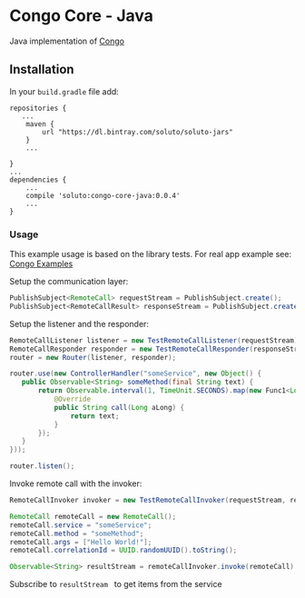 # Congo Core - Java
Java implementation of [Congo](https://github.com/Soluto/congo-core)

## Installation
In your ```build.gradle``` file add:
```
repositories {
   ...
    maven {
        url "https://dl.bintray.com/soluto/soluto-jars"
    }
    ...
   
}
...
dependencies {
    ...
    compile 'soluto:congo-core-java:0.0.4'
    ...
}
```

### Usage
This example usage is based on the library tests. For real app example see: [Congo Examples](https://github.com/Soluto/congo-examples)

Setup the communication layer:
```java
PublishSubject<RemoteCall> requestStream = PublishSubject.create();
PublishSubject<RemoteCallResult> responseStream = PublishSubject.create();
```

Setup the listener and the responder:
```java
RemoteCallListener listener = new TestRemoteCallListener(requestStream);
RemoteCallResponder responder = new TestRemoteCallResponder(responseStream);
router = new Router(listener, responder);

router.use(new ControllerHandler("someService", new Object() {
   public Observable<String> someMethod(final String text) {
       return Observable.interval(1, TimeUnit.SECONDS).map(new Func1<Long, String>() {
           @Override
           public String call(Long aLong) {
               return text;
           }
       });
   }
}));

router.listen();
```

Invoke remote call with the invoker:
```java
RemoteCallInvoker invoker = new TestRemoteCallInvoker(requestStream, responseStream);

RemoteCall remoteCall = new RemoteCall();
remoteCall.service = "someService";
remoteCall.method = "someMethod";
remoteCall.args = ["Hello World!"];
remoteCall.correlationId = UUID.randomUUID().toString();

Observable<String> resultStream = remoteCallInvoker.invoke(remoteCall).cast(String.class)
```
Subscribe to ```resultStream ``` to get items from the service
